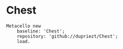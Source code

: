# Chest
```smalltalk
Metacello new
    baseline: 'Chest';
    repository: 'github://dupriezt/Chest';
    load.
```
